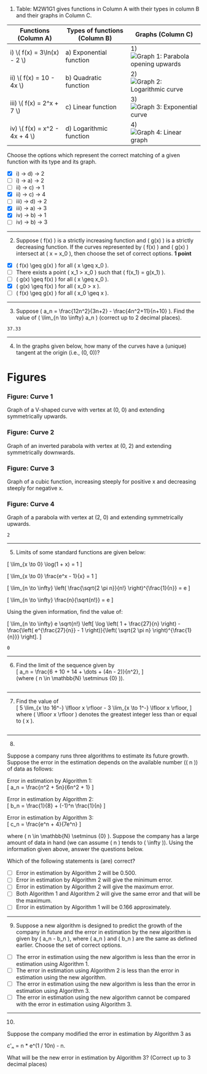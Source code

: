 1) Table: M2W1G1 gives functions in Column A with their types in column B and their graphs in Column C.  

<table>
  <thead>
    <tr>
      <th>Functions (Column A)</th>
      <th>Types of functions (Column B)</th>
      <th>Graphs (Column C)</th>
    </tr>
  </thead>
  <tbody>
    <tr>
      <td>i) \( f(x) = 3\ln(x) - 2 \)</td>
      <td>a) Exponential function</td>
      <td>1)  
        <br>
        <img src="![image](https://github.com/user-attachments/assets/534d4434-7f39-4ac9-b0b7-78fccb4eabeb)
" alt="Graph 1: Parabola opening upwards">
      </td>
    </tr>
    <tr>
      <td>ii) \( f(x) = 10 - 4x \)</td>
      <td>b) Quadratic function</td>
      <td>2)  
        <br>
        <img src="graph2.png" alt="Graph 2: Logarithmic curve">
      </td>
    </tr>
    <tr>
      <td>iii) \( f(x) = 2^x + 7 \)</td>
      <td>c) Linear function</td>
      <td>3)  
        <br>
        <img src="graph3.png" alt="Graph 3: Exponential curve">
      </td>
    </tr>
    <tr>
      <td>iv) \( f(x) = x^2 - 4x + 4 \)</td>
      <td>d) Logarithmic function</td>
      <td>4)  
        <br>
        <img src="graph4.png" alt="Graph 4: Linear graph">
      </td>
    </tr>
  </tbody>
</table>

Choose the options which represent the correct matching of a given function with its type and its graph.

- [x] i) → d) → 2  
- [ ] i) → a) → 2  
- [ ] ii) → c) → 1  
- [x] ii) → c) → 4  
- [ ] iii) → d) → 2  
- [x] iii) → a) → 3   
- [x] iv) → b) → 1
- [ ] iv) → b) → 3

---

2) Suppose \( f(x) \) is a strictly increasing function and \( g(x) \) is a strictly decreasing function. If the curves represented by \( f(x) \) and \( g(x) \) intersect at \( x = x_0 \), then choose the set of correct options. **1 point**

- [x] \( f(x) \geq g(x) \) for all \( x \geq x_0 \).  
- [ ] There exists a point \( x_1 > x_0 \) such that \( f(x_1) = g(x_1) \).  
- [ ] \( g(x) \geq f(x) \) for all \( x \geq x_0 \).  
- [x] \( g(x) \geq f(x) \) for all \( x_0 > x \).  
- [ ] \( f(x) \geq g(x) \) for all \( x_0 \geq x \).  

---

3) Suppose \( a_n = \frac{12n^2}{3n+2} - \frac{4n^2+11}{n+10} \). Find the value of \( \lim_{n \to \infty} a_n \) (correct up to 2 decimal places).  
```
37.33
```
---

4) In the graphs given below, how many of the curves have a (unique) tangent at the origin (i.e., (0, 0))?  

# Figures

### Figure: Curve 1
Graph of a V-shaped curve with vertex at (0, 0) and extending symmetrically upwards.

### Figure: Curve 2
Graph of an inverted parabola with vertex at (0, 2) and extending symmetrically downwards.

### Figure: Curve 3
Graph of a cubic function, increasing steeply for positive x and decreasing steeply for negative x.

### Figure: Curve 4
Graph of a parabola with vertex at (2, 0) and extending symmetrically upwards.
```
2
```

---

5) Limits of some standard functions are given below:

\[
\lim_{x \to 0} \log(1 + x) = 1
\]

\[
\lim_{x \to 0} \frac{e^x - 1}{x} = 1
\]

\[
\lim_{n \to \infty} \left( \frac{\sqrt{2 \pi n}}{n!} \right)^{\frac{1}{n}} = e
\]

\[
\lim_{n \to \infty} \frac{n}{\sqrt{n!}} = e
\]

Using the given information, find the value of:

\[
\lim_{n \to \infty} e \sqrt{n!} \left[ \log \left( 1 + \frac{27}{n} \right) - \frac{\left( e^{\frac{27}{n}} - 1 \right)}{\left( \sqrt{2 \pi n} \right)^{\frac{1}{n}}} \right].
\]
```
0
```
---

6) Find the limit of the sequence given by  
\[ a_n = \frac{6 + 10 + 14 + \dots + (4n - 2)}{n^2}, \]  
(where \( n \in \mathbb{N} \setminus \{0\} \)).  
```

```
---

7) Find the value of  
\[ 5 \lim_{x \to 16^-} \lfloor x \rfloor - 3 \lim_{x \to 1^-} \lfloor x \rfloor, \]  
where \( \lfloor x \rfloor \) denotes the greatest integer less than or equal to \( x \).  
```

```
---

8)
Suppose a company runs three algorithms to estimate its future growth. Suppose the error in the estimation depends on the available number (\( n \)) of data as follows:  

Error in estimation by Algorithm 1:  
\[ a_n = \frac{n^2 + 5n}{6n^2 + 1} \]  

Error in estimation by Algorithm 2:  
\[ b_n = \frac{1}{8} + (-1)^n \frac{1}{n} \]  

Error in estimation by Algorithm 3:  
\[ c_n = \frac{e^n + 4}{7e^n} \]  

where \( n \in \mathbb{N} \setminus \{0\} \). Suppose the company has a large amount of data in hand (we can assume \( n \) tends to \( \infty \)). Using the information given above, answer the questions below.  

Which of the following statements is (are) correct?  

- [ ] Error in estimation by Algorithm 2 will be 0.500.  
- [ ] Error in estimation by Algorithm 2 will give the minimum error.  
- [ ] Error in estimation by Algorithm 2 will give the maximum error.  
- [ ] Both Algorithm 1 and Algorithm 2 will give the same error and that will be the maximum.  
- [ ] Error in estimation by Algorithm 1 will be 0.166 approximately.  

---

9) Suppose a new algorithm is designed to predict the growth of the company in future and the error in estimation by the new algorithm is given by \( a_n - b_n \), where \( a_n \) and \( b_n \) are the same as defined earlier. Choose the set of correct options.  

- [ ] The error in estimation using the new algorithm is less than the error in estimation using Algorithm 1.  
- [ ] The error in estimation using Algorithm 2 is less than the error in estimation using the new algorithm.  
- [ ] The error in estimation using the new algorithm is less than the error in estimation using Algorithm 3.  
- [ ] The error in estimation using the new algorithm cannot be compared with the error in estimation using Algorithm 3.  

---

10)  
Suppose the company modified the error in estimation by Algorithm 3 as  

c'ₙ = n * e^(1 / 10n) - n.  

What will be the new error in estimation by Algorithm 3? (Correct up to 3 decimal places)  

```

```
